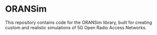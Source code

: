 # ORANSim
This repository contains code for the ORANSim library, built for creating custom and realistic simulations of 5G Open Radio Access Networks.

